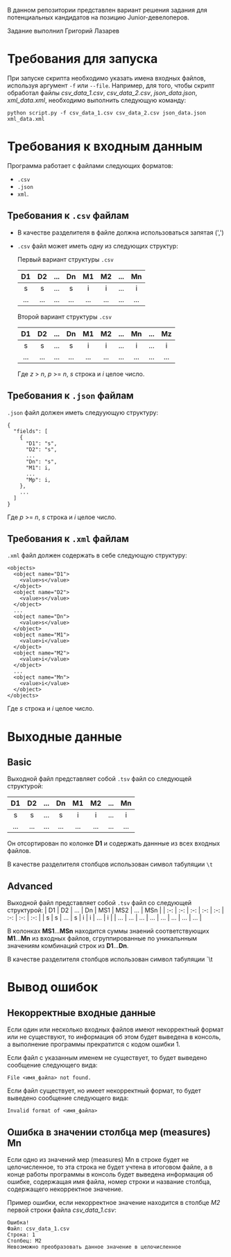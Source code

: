 В данном репозитории представлен вариант решения задания для потенциальных кандидатов на позицию Junior-девелоперов.

Задание выполнил Григорий Лазарев

# Требования для запуска

При запуске скрипта необходимо указать имена входных файлов, используя аргумент `-f` или `--file`. 
Например, для того, чтобы скрипт обработал файлы *csv_data_1.csv*, *csv_data_2.csv*, *json_data.json*, *xml_data.xml*, необходимо выполнить следующую команду:

```
python script.py -f csv_data_1.csv csv_data_2.csv json_data.json xml_data.xml
```

# Требования к входным данным

Программа работает с файлами следующих форматов:
* `.csv`
* `.json`
* `xml`.

## Требования к `.csv` файлам

* В качестве разделителя в файле должна использоваться запятая (',')
* `.csv` файл может иметь одну из следующих структур:

    Первый вариант структуры `.csv`

    | D1  | D2  | ... | Dn  | M1  | M2  | ... | Mn  |
    | :-: | :-: | :-: | :-: | :-: | :-: | :-: | :-: |
    |  s  |  s  | ... |  s  |  i  |  i  | ... |  i  |
    | ... | ... | ... | ... | ... | ... | ... | ... |

    Второй вариант структуры `.csv`

    | D1  | D2  | ... | Dn  | M1  | M2  | ... | Mn  | ... | Mz  |
    | :-: | :-: | :-: | :-: | :-: | :-: | :-: | :-: | :-: | :-: |
    |  s  |  s  | ... |  s  |  i  |  i  | ... |  i  | ... |  i  |
    | ... | ... | ... | ... | ... | ... | ... | ... | ... | ... |

    Где _z_ > _n_, _p_ >= _n_, _s_ строка и _i_ целое число.

## Требования к `.json` файлам

`.json` файл должен иметь следуующую структуру:

```
{
  "fields": [
    {
      "D1": "s",
      "D2": "s",
      ...
      "Dn": "s",
      "M1": i,
      ...
      "Mp": i,
    },
    ...
  ]
}
```
Где _p_ >= _n_, _s_ строка и _i_ целое число.

## Требования к `.xml` файлам

`.xml` файл должен содержать в себе следующую структуру:

```
<objects>
  <object name="D1">
    <value>s</value>
  </object>
  <object name="D2">
    <value>s</value>
  </object>
  ...
  <object name="Dn">
    <value>s</value>
  </object>
  <object name="M1">
    <value>i</value>
  </object>
  <object name="M2">
    <value>i</value>
  </object>
  ...
  <object name="Mn">
    <value>i</value>
  </object>
</objects>
```
Где _s_ строка и _i_ целое число.

# Выходные данные

## Basic
Выходной файл представляет собой `.tsv` файл со следующей структурой:

| D1  | D2  | ... | Dn  | M1  | M2  | ... | Mn  |
| :-: | :-: | :-: | :-: | :-: | :-: | :-: | :-: |
|  s  |  s  | ... |  s  |  i  |  i  | ... |  i  |
| ... | ... | ... | ... | ... | ... | ... | ... |

Он отсортирован по колонке **D1** и содержать даннные из всех входных файлов.

В качестве разделителя столбцов использован символ табуляции `\t`

## Advanced
Выходной файл представляет собой `.tsv` файл со следующей структурой:
| D1  | D2  | ... | Dn  | MS1 | MS2 | ... | MSn |
| :-: | :-: | :-: | :-: | :-: | :-: | :-: | :-: |
|  s  |  s  | ... |  s  |  i  |  i  | ... |  i  |
| ... | ... | ... | ... | ... | ... | ... | ... |

В колонках **MS1**...**MSn** находится суммы знаений соответствующих **M1**...**Mn** из входных файлов, сгруппированные
по уникальнным значениям комбинаций строк из **D1**...**Dn**.

В качестве разделителя столбцов использован символ табуляции `\t

# Вывод ошибок
## Некорректные входные данные
Если один или несколько входных файлов имеют некорректный формат или не существуют, то информация об этом будет выведена в консоль, а выполнение программы прекратится с кодом ошибки 1.

Если файл с указанным именем не существует, то будет выведено сообщение следующего вида:
```
File <имя_файла> not found.
```

Если файл существует, но имеет некорректный формат, то будет выведено сообщение следующего вида:
```
Invalid format of <имя_файла>
```

## Ошибка в значении столбца мер (measures) Mn
Если одно из значений мер (measures) Mn в строке будет не целочисленное, то эта строка не будет учтена в итоговом файле, а в конце работы программы в консоль будет выведена информация об ошибке, содержащая имя файла, номер строки и название столбца, содержащего некорректное значение.

Пример ошибки, если некорректное значение находится в столбце *M2* первой строки файла *csv_data_1.csv*:
```
Ошибка!
Файл: csv_data_1.csv
Строка: 1
Столбец: M2
Невозможно преобразовать данное значение в целочисленное
```